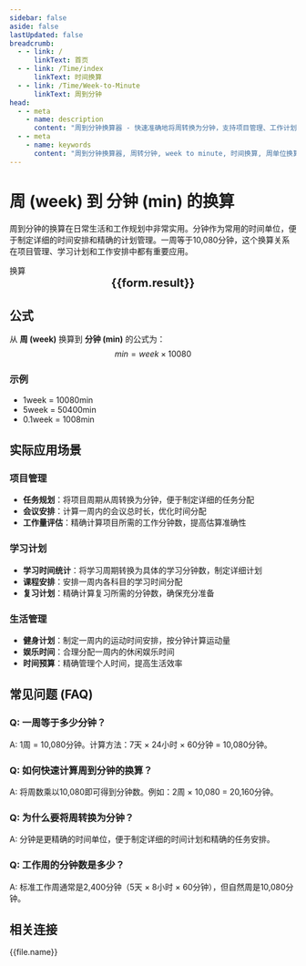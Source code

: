 ```yaml
---
sidebar: false
aside: false
lastUpdated: false
breadcrumb:
  - - link: /
      linkText: 首页
  - - link: /Time/index
      linkText: 时间换算
  - - link: /Time/Week-to-Minute
      linkText: 周到分钟
head:
  - - meta
    - name: description
      content: "周到分钟换算器 - 快速准确地将周转换为分钟，支持项目管理、工作计划、学习安排等多种应用场景的时间计算工具。"
  - - meta
    - name: keywords
      content: "周到分钟换算器, 周转分钟, week to minute, 时间换算, 周单位换算, 分钟计算, 项目管理, 工作计划, 学习安排, 时间转换工具, 周的换算, 分钟单位, 时间单位换算, 一周多少分钟, 10080分钟"
---
```

# 周 (week) 到 分钟 (min) 的换算

周到分钟的换算在日常生活和工作规划中非常实用。分钟作为常用的时间单位，便于制定详细的时间安排和精确的计划管理。一周等于10,080分钟，这个换算关系在项目管理、学习计划和工作安排中都有重要应用。

<script setup>
import { onMounted, reactive, inject, ref } from 'vue'
import { NButton,NForm ,NFormItem,NInput,NInputNumber,NSelect,NCard,useMessage,NGrid ,NGi  } from 'naive-ui'
import { defineClientComponent } from 'vitepress'
import { Time } from '../files';

const convert = inject('convert')
const seoKey = ['周单位换算','周转换','week是什么单位','分钟单位','周的换算','时间 周','周换算分钟','时间转化','一周','周的定义','周单位','周换算','一周多少分钟','分钟时间计算','周的英文','时间周','时间单位','时间换算','分钟单位','一周等于多少分钟','10080分钟']
const form = reactive({
  number: null,
  result: '',
  title: '周到分钟换算器'
})

const convertHandler = () => {
  if (form.number !== null && !isNaN(form.number)) {
    const convertedValue = parseFloat(form.number) * 10080
    form.result = `${form.number}week = ${convertedValue.toFixed(2)}min`
  } else {
    form.result = '请输入有效的数值。'
  }
}
</script>

<n-card :title="form.title" size="small" :bordered="false" style="margin-bottom: 16px">
  <n-form size="large" :model="form">
    <n-form-item label="周 (week)">
      <n-input-number v-model:value="form.number" placeholder="输入周" style="width: 100%" />
    </n-form-item>
    <n-form-item>
      <n-button type="info" @click="convertHandler" block>换算</n-button>
    </n-form-item>
  </n-form>
  <template #footer>
    <div style="font-size: 12px; color: #666; text-align: center;">
      <span v-for="(keyword, index) in seoKey" :key="index">
        {{ keyword }}<span v-if="index < seoKey.length - 1"> | </span>
      </span>
    </div>
  </template>
</n-card>

<n-card  embedded :bordered="false" hoverable>
  <div  style="text-align:center;font-size:20px;">
    <strong>{{form.result}}</strong>
  </div>
</n-card>

## 公式

从 **周 (week)** 换算到 **分钟 (min)** 的公式为：
$$ min = week \times 10080 $$

### 示例
- 1week = 10080min
- 5week = 50400min
- 0.1week = 1008min

## 实际应用场景

### 项目管理
- **任务规划**：将项目周期从周转换为分钟，便于制定详细的任务分配
- **会议安排**：计算一周内的会议总时长，优化时间分配
- **工作量评估**：精确计算项目所需的工作分钟数，提高估算准确性

### 学习计划
- **学习时间统计**：将学习周期转换为具体的学习分钟数，制定详细计划
- **课程安排**：安排一周内各科目的学习时间分配
- **复习计划**：精确计算复习所需的分钟数，确保充分准备

### 生活管理
- **健身计划**：制定一周内的运动时间安排，按分钟计算运动量
- **娱乐时间**：合理分配一周内的休闲娱乐时间
- **时间预算**：精确管理个人时间，提高生活效率

## 常见问题 (FAQ)

### Q: 一周等于多少分钟？
A: 1周 = 10,080分钟。计算方法：7天 × 24小时 × 60分钟 = 10,080分钟。

### Q: 如何快速计算周到分钟的换算？
A: 将周数乘以10,080即可得到分钟数。例如：2周 × 10,080 = 20,160分钟。

### Q: 为什么要将周转换为分钟？
A: 分钟是更精确的时间单位，便于制定详细的时间计划和精确的任务安排。

### Q: 工作周的分钟数是多少？
A: 标准工作周通常是2,400分钟（5天 × 8小时 × 60分钟），但自然周是10,080分钟。
## 相关连接
<n-grid x-gap="12" :cols="2">
  <n-gi v-for="(file, index) in Time" :key="index">
    <n-button
      text
      tag="a"
      :href="file.path"
      type="info"
    >
      {{file.name}}
    </n-button>
  </n-gi>
</n-grid>